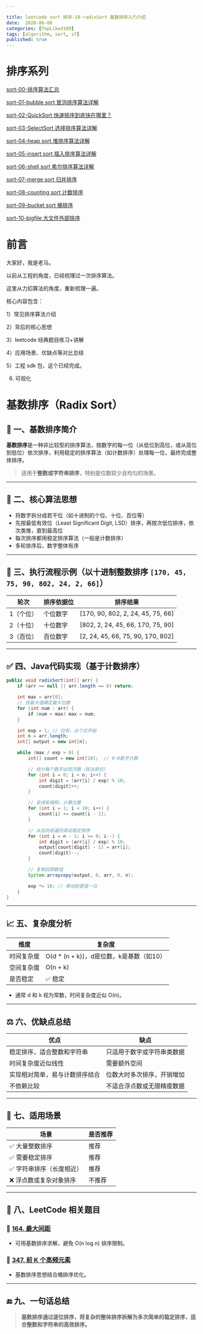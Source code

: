 ```yaml
---

title: leetcode sort 排序-10-radixSort 基数排序入门介绍
date:  2020-06-08
categories: [TopLiked100]
tags: [algorithm, sort, sf]
published: true
---
```


# 排序系列

[sort-00-排序算法汇总](https://houbb.github.io/2016/07/14/sort-00-overview-sort)

[sort-01-bubble sort 冒泡排序算法详解](https://houbb.github.io/2016/07/14/sort-01-bubble-sort)

[sort-02-QuickSort 快速排序到底快在哪里？](https://houbb.github.io/2016/07/14/sort-02-quick-sort)

[sort-03-SelectSort 选择排序算法详解](https://houbb.github.io/2016/07/14/sort-03-select-sort)

[sort-04-heap sort 堆排序算法详解](https://houbb.github.io/2016/07/14/sort-04-heap-sort)

[sort-05-insert sort 插入排序算法详解](https://houbb.github.io/2016/07/14/sort-05-insert-sort)

[sort-06-shell sort 希尔排序算法详解](https://houbb.github.io/2016/07/14/sort-06-shell-sort)

[sort-07-merge sort 归并排序](https://houbb.github.io/2016/07/14/sort-07-merge-sort)

[sort-08-counting sort 计数排序](https://houbb.github.io/2016/07/14/sort-08-counting-sort)

[sort-09-bucket sort 桶排序](https://houbb.github.io/2016/07/14/sort-09-bucket-sort)

[sort-10-bigfile 大文件外部排序](https://houbb.github.io/2016/07/14/sort-10-bigfile-sort)

# 前言

大家好，我是老马。

以前从工程的角度，已经梳理过一次排序算法。

这里从力扣算法的角度，重新梳理一遍。

核心内容包含：

1）常见排序算法介绍

2）背后的核心思想

3）leetcode 经典题目练习+讲解

4）应用场景、优缺点等对比总结

5）工程 sdk 包，这个已经完成。

6) 可视化

# 基数排序（Radix Sort）

## 📌 一、基数排序简介

**基数排序**是一种非比较型的排序算法，按数字的每一位（从低位到高位，或从高位到低位）依次排序，利用稳定的排序算法（如计数排序）处理每一位，最终完成整体排序。

> 适用于**整数或字符串排序**，特别是位数较少且均匀的场景。

---

## 🧠 二、核心算法思想

* 将数字拆分成若干位（如十进制的个位、十位、百位等）
* 先按最低有效位（Least Significant Digit, LSD）排序，再按次低位排序，依次类推，直到最高位
* 每次排序都用稳定排序算法（一般是计数排序）
* 多轮排序后，数字整体有序

---

## 🎯 三、执行流程示例（以十进制整数排序 `[170, 45, 75, 90, 802, 24, 2, 66]`）

| 轮次    | 排序依据位 | 排序结果                               |
| ----- | ----- | ---------------------------------- |
| 1（个位） | 个位数字  | \[170, 90, 802, 2, 24, 45, 75, 66] |
| 2（十位） | 十位数字  | \[802, 2, 24, 45, 66, 170, 75, 90] |
| 3（百位） | 百位数字  | \[2, 24, 45, 66, 75, 90, 170, 802] |

---

## ✅ 四、Java代码实现（基于计数排序）

```java
public void radixSort(int[] arr) {
    if (arr == null || arr.length == 0) return;

    int max = arr[0];
    // 找最大值确定最大位数
    for (int num : arr) {
        if (num > max) max = num;
    }

    int exp = 1; // 位权，从个位开始
    int n = arr.length;
    int[] output = new int[n];

    while (max / exp > 0) {
        int[] count = new int[10];  // 0~9数字计数

        // 统计每个数字出现次数（按当前位）
        for (int i = 0; i < n; i++) {
            int digit = (arr[i] / exp) % 10;
            count[digit]++;
        }

        // 变成前缀和，计算位置
        for (int i = 1; i < 10; i++) {
            count[i] += count[i - 1];
        }

        // 从后向前遍历保证稳定排序
        for (int i = n - 1; i >= 0; i--) {
            int digit = (arr[i] / exp) % 10;
            output[count[digit] - 1] = arr[i];
            count[digit]--;
        }

        // 复制回原数组
        System.arraycopy(output, 0, arr, 0, n);

        exp *= 10; // 移动到更高一位
    }
}
```

---

## 📈 五、复杂度分析

| 维度    | 复杂度                            |
| ----- | ------------------------------ |
| 时间复杂度 | O(d \* (n + k))，d是位数，k是基数（如10） |
| 空间复杂度 | O(n + k)                       |
| 是否稳定  | ✅ 稳定                           |

* 通常 d 和 k 视为常数，时间复杂度近似 O(n)。

---

## ⚖️ 六、优缺点总结

| 优点              | 缺点            |
| --------------- | ------------- |
| 稳定排序，适合整数和字符串   | 只适用于数字或字符串类数据 |
| 时间复杂度近似线性       | 需要额外空间        |
| 实现相对简单，易与计数排序结合 | 位数大时多次排序，开销增加 |
| 不依赖比较           | 不适合浮点数或无限精度数据 |

---

## 🧰 七、适用场景

| 场景            | 是否推荐 |
| ------------- | ---- |
| ✅ 大量整数排序      | 推荐   |
| ✅ 需要稳定排序      | 推荐   |
| ✅ 字符串排序（长度相近） | 推荐   |
| ❌ 浮点数或复杂对象排序  | 不推荐  |

---

## 🧩 八、LeetCode 相关题目

### 🔹 [164. 最大间距](https://leetcode.cn/problems/maximum-gap/)

* 可用基数排序求解，避免 O(n log n) 排序限制。

### 🔹 [347. 前 K 个高频元素](https://leetcode.cn/problems/top-k-frequent-elements/)

* 基数排序思想结合桶排序优化。

---

## 🔚 九、一句话总结

> **基数排序通过逐位排序，将复杂的整体排序拆解为多次简单的稳定排序，适合整数和字符串的高效排序。**

 